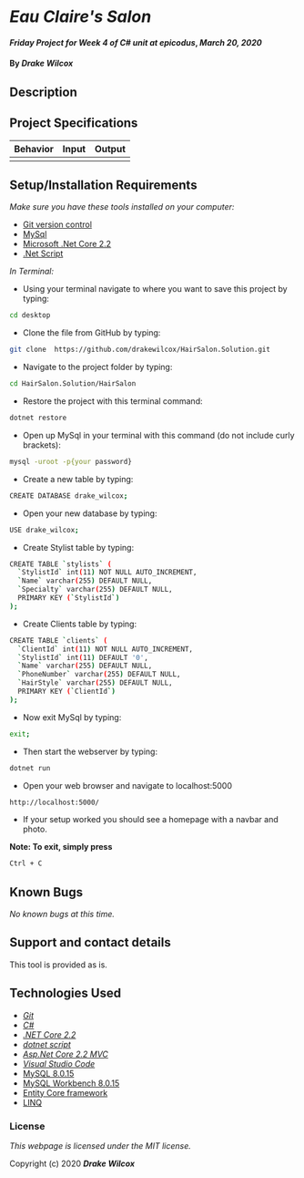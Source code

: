 # _Eau Claire's Salon_

#### _Friday Project for Week 4 of C# unit at epicodus_, _March 20, 2020_

#### By _**Drake Wilcox**_

## Description


## Project Specifications

| Behavior | Input | Output |
|---|:---:|:---:| 
||||

## Setup/Installation Requirements
_Make sure you have these tools installed on your computer:_
*  [Git version control](https://git-scm.com/downloads)
*  [MySql](https://azure.microsoft.com/en-us/free/mysql/)
*  [Microsoft .Net Core 2.2](https://docs.microsoft.com/en-us/dotnet/framework/install/)
*  [.Net Script](https://dotnet.microsoft.com/download/dotnet-core/2.2)


_In Terminal:_

* Using your terminal navigate to where you want to save this project by typing:
```sh
cd desktop
```

* Clone the file from GitHub by typing:
```sh
git clone  https://github.com/drakewilcox/HairSalon.Solution.git
```

* Navigate to the project folder by typing:
```sh
cd HairSalon.Solution/HairSalon
```
* Restore the project with this terminal command:
```sh
dotnet restore
```

* Open up MySql in your terminal with this command (do not include curly brackets):
```sh
mysql -uroot -p{your password}
```

* Create a new table by typing:
```sh
CREATE DATABASE drake_wilcox;
```

* Open your new database by typing:
```sh
USE drake_wilcox;
```

* Create Stylist table by typing:
```sh
CREATE TABLE `stylists` (
  `StylistId` int(11) NOT NULL AUTO_INCREMENT,
  `Name` varchar(255) DEFAULT NULL,
  `Specialty` varchar(255) DEFAULT NULL,
  PRIMARY KEY (`StylistId`)
);
```
* Create Clients table by typing:
```sh
CREATE TABLE `clients` (
  `ClientId` int(11) NOT NULL AUTO_INCREMENT,
  `StylistId` int(11) DEFAULT '0',
  `Name` varchar(255) DEFAULT NULL,
  `PhoneNumber` varchar(255) DEFAULT NULL,
  `HairStyle` varchar(255) DEFAULT NULL,
  PRIMARY KEY (`ClientId`)
);
```
* Now exit MySql by typing:
```sh
exit;
```
* Then start the webserver by typing:
```sh
dotnet run
```
* Open your web browser and navigate to localhost:5000
```sh
http://localhost:5000/
```
* If your setup worked you should see a homepage with a navbar and photo. 

**Note: To exit, simply press**
```sh
Ctrl + C
```

## Known Bugs

_No known bugs at this time._

## Support and contact details

This tool is provided as is. 

## Technologies Used
* [_Git_](https://git-scm.com/downloads)
* [_C#_](https://docs.microsoft.com/en-us/dotnet/csharp/)
* [_.NET Core 2.2_](https://docs.microsoft.com/en-us/dotnet/framework/install/)
* [_dotnet script_](https://github.com/filipw/dotnet-script)
* [_Asp.Net Core 2.2 MVC_](https://docs.microsoft.com/en-us/aspnet/core/tutorials/first-mvc-app/start-mvc?view=aspnetcore-3.1&tabs=visual-studio)
* [_Visual Studio Code_](https://code.visualstudio.com/)
* [MySQL 8.0.15](https://downloads.mysql.com/archives/community/)
* [MySQL Workbench 8.0.15](https://downloads.mysql.com/archives/workbench/)
* [Entity Core framework](https://docs.microsoft.com/en-us/ef/)
* [LINQ](https://docs.microsoft.com/en-us/dotnet/csharp/programming-guide/concepts/linq/)

### License

*This webpage is licensed under the MIT license.*

Copyright (c) 2020 **_Drake Wilcox_**


